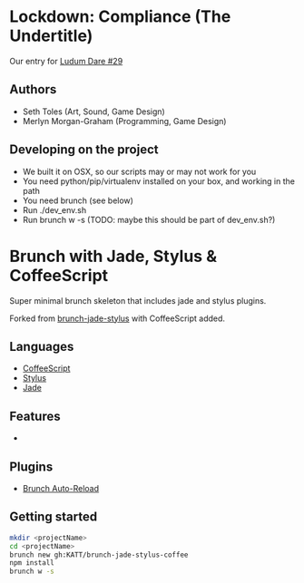 Lockdown: Compliance (The Undertitle)
===========================

Our entry for [Ludum Dare #29](http://www.ludumdare.com/compo/ludum-dare-29/)

## Authors

- Seth Toles (Art, Sound, Game Design)
- Merlyn Morgan-Graham (Programming, Game Design)

## Developing on the project

- We built it on OSX, so our scripts may or may not work for you
- You need python/pip/virtualenv installed on your box, and working in the path
- You need brunch (see below)
- Run ./dev_env.sh
- Run brunch w -s (TODO: maybe this should be part of dev_env.sh?)


Brunch with Jade, Stylus & CoffeeScript
===========================

Super minimal brunch skeleton that includes jade and stylus plugins.

Forked from [brunch-jade-stylus](https://github.com/TessaHarmon/brunch-jade-stylus) with CoffeeScript added.

## Languages

- [CoffeeScript](http://coffeescript.org/)
- [Stylus](http://learnboost.github.com/stylus/)
- [Jade](http://jade-lang.com/)

## Features

 -

## Plugins

- [Brunch Auto-Reload](https://github.com/brunch/auto-reload-brunch)


## Getting started

```bash
mkdir <projectName>
cd <projectName>
brunch new gh:KATT/brunch-jade-stylus-coffee
npm install
brunch w -s
```
